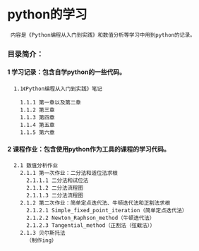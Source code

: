 # **python的学习**
     内容是《Python编程从入门到实践》和数值分析等学习中用到python的记录。



### 目录简介：
#### 1 学习记录：包含自学python的一些代码。
      1.1《Python编程从入门到实践》笔记
      
        1.1.1 第一章以及第二章
        1.1.2 第三章
        1.1.3 第四章
        1.1.4 第五章
        1.1.5 第六章
        
#### 2 课程作业：包含使用python作为工具的课程的学习代码。
      2.1 数值分析作业
        2.1.1 第一次作业：二分法和适位法求根
          2.1.1.1 二分法和试位法
          2.1.1.2 二分法流程图
          2.1.1.3 二分法流程图
        2.1.2 第二次作业：简单定点迭代法、牛顿迭代法和正割法求根
          2.1.2.1 Simple_fixed_point_iteration（简单定点迭代法）
          2.1.2.2 Newton_Raphson_method（牛顿迭代法）
          2.1.2.3 Tangential_method（正割法（弦截法））
        2.1.3 贝尔斯托法
          （制作ing）
      
